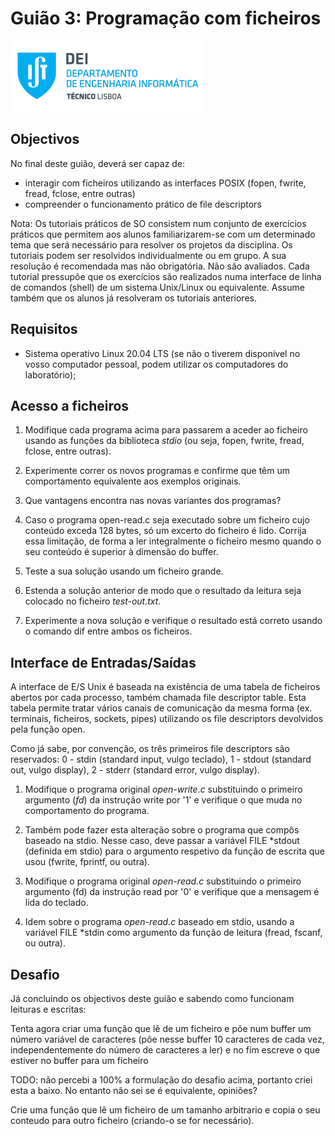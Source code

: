 # Guião 3: Programação com ficheiros

![IST](img/IST_DEI.png)  

## Objectivos

No final deste guião, deverá ser capaz de:

- interagir com ficheiros utilizando as interfaces POSIX (fopen, fwrite, fread, fclose, entre outras)
- compreender o funcionamento prático de file descriptors

Nota: Os tutoriais práticos de SO consistem num conjunto de exercícios práticos que permitem aos alunos familiarizarem-se com um determinado tema que será necessário para resolver os projetos da disciplina. Os tutoriais podem ser resolvidos individualmente ou em grupo. A sua resolução é recomendada mas não obrigatória. Não são avaliados. Cada tutorial pressupõe que os exercícios são realizados numa interface de linha de comandos (shell) de um sistema Unix/Linux ou equivalente. Assume também que os alunos já resolveram os tutoriais anteriores.

## Requisitos

- Sistema operativo Linux 20.04 LTS (se não o tiverem disponível no vosso computador pessoal, podem utilizar os computadores do laboratório);

## Acesso a ficheiros

1. Modifique cada programa acima para passarem a aceder ao ficheiro usando as funções da biblioteca *stdio* (ou seja, fopen, fwrite, fread, fclose, entre outras).

2. Experimente correr os novos programas e confirme que têm um comportamento equivalente aos exemplos originais.

3. Que vantagens encontra nas novas variantes dos programas?

4. Caso o programa open-read.c seja executado sobre um ficheiro cujo conteúdo exceda 128 bytes, só um excerto do ficheiro é lido. Corrija essa limitação, de forma a ler integralmente o ficheiro mesmo quando o seu conteúdo é superior à dimensão do buffer.

5. Teste a sua solução usando um ficheiro grande.

6. Estenda a solução anterior de modo que o resultado da leitura seja colocado no ficheiro *test-out.txt*.

7. Experimente a nova solução e verifique o resultado está correto usando o comando dif entre ambos os ficheiros.

## Interface de Entradas/Saídas

A interface de E/S Unix é baseada na existência de uma tabela de ficheiros abertos por cada processo, também chamada file descriptor table. Esta tabela permite tratar vários canais de comunicação da mesma forma (ex. terminais, ficheiros, sockets, pipes) utilizando os file descriptors devolvidos pela função open.

Como já sabe, por convenção, os três primeiros file descriptors são reservados: 0 - stdin (standard input, vulgo teclado), 1 - stdout (standard out, vulgo display), 2 - stderr (standard error, vulgo display).

1. Modifique o programa original *open-write.c* substituindo o primeiro argumento (*fd*) da instrução write por '1' e verifique o que muda no comportamento do programa.

2. Também pode fazer esta alteração sobre o programa que compôs baseado na stdio. Nesse caso, deve passar a variável FILE *stdout (definida em stdio) para o argumento respetivo da função de escrita que usou (fwrite, fprintf, ou outra).

3. Modifique o programa original *open-read.c* substituindo o primeiro argumento (fd) da instrução read por '0' e verifique que a mensagem é lida do teclado.

4. Idem sobre o programa *open-read.c* baseado em stdio, usando a variável FILE *stdin como argumento da função de leitura (fread, fscanf, ou outra).

## Desafio

Já concluindo os objectivos deste guião e sabendo como funcionam leituras e escritas:



Tenta agora criar uma função que lê de um ficheiro e põe num buffer um número variável de caracteres (põe nesse buffer 10 caracteres de cada vez, independentemente do número de caracteres a ler) e no fim escreve o que estiver no buffer para um ficheiro

TODO: não percebi a 100% a formulação do desafio acima, portanto criei esta a baixo. No entanto não sei se é equivalente, opiniões?

Crie uma função que lê um ficheiro de um tamanho arbitrario e copia o seu conteudo para outro ficheiro (criando-o se for necessário).
